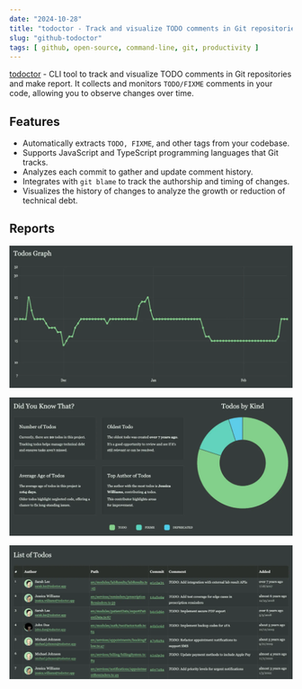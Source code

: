 ```yaml
---
date: "2024-10-28"
title: "todoctor - Track and visualize TODO comments in Git repositories"
slug: "github-todoctor"
tags: [ github, open-source, command-line, git, productivity ]
---
```




[todoctor][1] - CLI tool to track and visualize TODO comments in Git repositories and make report. It collects and monitors `TODO/FIXME` comments in your code, allowing you to observe changes over time.

## Features
* Automatically extracts `TODO, FIXME`, and other tags from your codebase.
* Supports JavaScript and TypeScript programming languages that Git tracks.
* Analyzes each commit to gather and update comment history.
* Integrates with `git blame` to track the authorship and timing of changes.
* Visualizes the history of changes to analyze the growth or reduction of technical debt.

## Reports

![Todo's graph over time][2]

![Todo's summary][3]

![List of Todo's][4]



  [1]: https://github.com/ekmas/neobrutalism-components
  [2]: https://raw.githubusercontent.com/azat-io/todoctor/main/assets/graph-dark.webp
  [3]: https://raw.githubusercontent.com/azat-io/todoctor/main/assets/info-dark.webp
  [4]: https://raw.githubusercontent.com/azat-io/todoctor/main/assets/list-dark.webp
